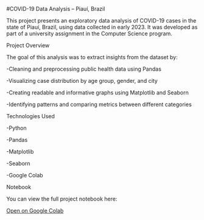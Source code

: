 #COVID-19 Data Analysis – Piauí, Brazil

This project presents an exploratory data analysis of COVID-19 cases in the state of Piauí, Brazil, using data collected in early 2023. It was developed as part of a university assignment in the Computer Science program.

Project Overview

The goal of this analysis was to extract insights from the dataset by:

-Cleaning and preprocessing public health data using Pandas

-Visualizing case distribution by age group, gender, and city

-Creating readable and informative graphs using Matplotlib and Seaborn

-Identifying patterns and comparing metrics between different categories


Technologies Used

-Python

-Pandas

-Matplotlib

-Seaborn

-Google Colab


Notebook

You can view the full project notebook here:

[Open on Google Colab](https://colab.research.google.com/drive/1CV095Aim-kGCaxL1h9QCIICY8qXH763O?usp=sharing)
